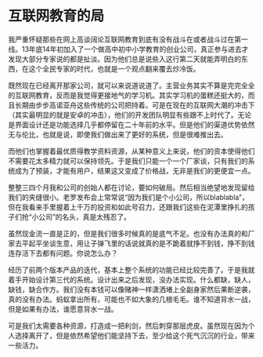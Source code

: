 # 互联网教育的局

我严重怀疑那些在网上高谈阔论互联网教育到底有没有战斗在或者战斗过在第一线。13年底14年初加入了一个做高中初中小学教育的创业公司，真正参与进去才发现大部分专家说的都是扯淡。因为他们总是说些入这行第二天就能弄明白的东西，在这个全民专家的时代，也就是一个观点翻来覆去炒冷饭。

既然现在已经离开那家公司，就可以来说道说道了。主营业务其实不算是完完全全的互联网教育，反而是我觉得更接地气的学习机。其实学习机的蛋糕还挺大的，而且长期由步步高诺亚舟这些传统的公司把持着。可是在现在的互联网大潮的冲击下（其实最明显的就是安卓的冲击），他们的开发团队明显有些跟不上时代了。无论是界面设计还是功能选择几乎都停留在二十年前的水平。但是他们的渠道优势依然无与伦比，也就是说，即使我们做出来了更好的系统，但是很难推出去。

而他们也掌握着最优质得教学资料资源，从某种意义上来说，他们的资本使得他们不需要花太多精力就可以保持领先。于是我们只能一个一个厂家谈，只有我们的系统成为了预装，才能有用户，结果这又变成了价格战，无非是我们的更便宜一点。

整整三四个月我和公司的创始人都在讨论，要如何破局。然后相当绝望地发现留给我们的夹缝很小。老罗发布会上常常说“因为我们是个小公司，所以blablabla”，但在我看来手里握着上千万的投资和如此号召力，还跟我们这些在泥潭里挣扎的孩子们抢“小公司”的名头，真是太残忍了。

虽然现金流一直是正的，但是我们很多时候真的是底气不足。也没有办法真的和厂家去平起平坐谈生意，用让子弹飞里的话说就真的是不跪着就挣不到钱，挣不到钱连存活下去都有问题。你说怎么办？

经历了前两个版本产品的迭代，基本上整个系统的功能已经比较完善了。于是我就着手开始设计第三代的系统。设计出来之后发现，没办法实现。什么都缺，缺人，缺钱，缺合作方。我们没有本钱可以像赌神一样潇洒堵上全副身家然后果断逆袭，真的没有办法。蚂蚁拿出所有，可能也不如大象的几根毛毛。谁不知道背水一战，但是如果有办法，谁愿意背水一战。

可是我们太需要各种资源，打造成一把利剑，然后刺穿那层虎皮。虽然现在因为个人选择离开了，但是依然希望他们能坚持下去，至少给这个死气沉沉的行业，带来一些活力。
